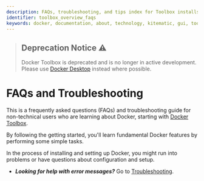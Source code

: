 ```yaml
---
description: FAQs, troubleshooting, and tips index for Toolbox installs
identifier: toolbox_overview_faqs
keywords: docker, documentation, about, technology, kitematic, gui, toolbox
---
```


> ## Deprecation Notice :warning:
>
> Docker Toolbox is deprecated and is no longer in active development. Please use
> [Docker Desktop](https://www.docker.com/products/docker-desktop) instead where
> possible.

# FAQs and Troubleshooting

This is a frequently asked questions (FAQs) and troubleshooting guide for non-technical users who are learning about Docker, starting with [Docker Toolbox](https://www.docker.com/products/docker-toolbox).

By following the getting started, you'll learn fundamental Docker features by performing some simple tasks.

In the process of installing and setting up Docker, you might run into problems or have questions about configuration and setup.

* _**Looking for help with error messages?**_ Go to  [Troubleshooting](troubleshoot.md).

&nbsp;
